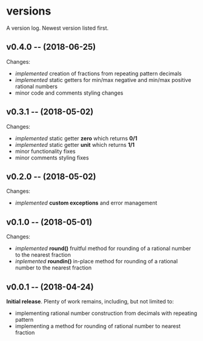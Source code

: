 # versions
A version log. Newest version listed first.

## v0.4.0 -- (2018-06-25)
Changes:
* *implemented* creation of fractions from repeating pattern decimals
* *implemented* static getters for min/max negative and min/max positive rational numbers
* minor code and comments styling changes

## v0.3.1 -- (2018-05-02)
Changes:
* *implemented* static getter **zero** which returns **0/1**
* *implemented* static getter **unit** which returns **1/1**
* minor functionality fixes
* minor comments styling fixes

## v0.2.0 -- (2018-05-02)
Changes:
* *implemented* **custom exceptions** and error management

## v0.1.0 -- (2018-05-01)
Changes:
* *implemented* **round()** fruitful method for rounding of a rational number to the nearest fraction
* *inplemented* **roundin()** in-place method for rounding of a rational number to the nearest fraction

## v0.0.1 -- (2018-04-24)
**Initial release**. Plenty of work remains, including, but not limited to:
* implementing rational number construction from decimals with repeating
pattern
* implementing a method for rounding of rational number to nearest fraction
